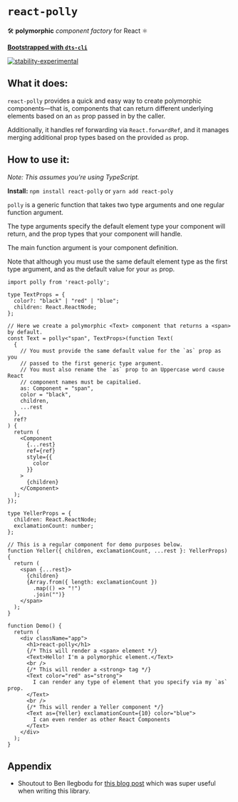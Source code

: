 # `react-polly`

 🛠 **polymorphic** _component factory_ for React ⚛️

**[Bootstrapped with `dts-cli`](https://github.com/weiran-zsd/dts-cli)**

[![stability-experimental](https://img.shields.io/badge/stability-experimental-orange.svg)](https://github.com/mkenney/software-guides/blob/master/STABILITY-BADGES.md#experimental)

## What it does:

`react-polly` provides a quick and easy way to create polymorphic components—that is, components that can return different underlying elements based on an `as` prop passed in by the caller.

Additionally, it handles ref forwarding via `React.forwardRef`, and it manages merging additional prop types based on the provided `as` prop.

## How to use it:

_Note: This assumes you're using TypeScript._

**Install:** `npm install react-polly` or `yarn add react-poly`

`polly` is a generic function that takes two type arguments and one regular function argument.

The type arguments specify the default element type your component will return, and the prop types that your component will handle.

The main function argument is your component definition.

Note that although you must use the same default element type as the first type argument, and as the default value for your `as` prop.

```tsx
import polly from 'react-polly';

type TextProps = {
  color?: "black" | "red" | "blue";
  children: React.ReactNode;
};

// Here we create a polymorphic <Text> component that returns a <span> by default.
const Text = polly<"span", TextProps>(function Text(
  {
    // You must provide the same default value for the `as` prop as you
    // passed to the first generic type argument.
    // You must also rename the `as` prop to an Uppercase word cause React
    // component names must be capitalied.
    as: Component = "span",
    color = "black",
    children,
    ...rest
  },
  ref?
) {
  return (
    <Component
      {...rest}
      ref={ref}
      style={{
        color
      }}
    >
      {children}
    </Component>
  );
});

type YellerProps = {
  children: React.ReactNode;
  exclamationCount: number;
};

// This is a regular component for demo purposes below.
function Yeller({ children, exclamationCount, ...rest }: YellerProps) {
  return (
    <span {...rest}>
      {children}
      {Array.from({ length: exclamationCount })
        .map(() => "!")
        .join("")}
    </span>
  );
}

function Demo() {
  return (
    <div className="app">
      <h1>react-polly</h1>
      {/* This will render a <span> element */}
      <Text>Hello! I'm a polymorphic element.</Text>
      <br />
      {/* This will render a <strong> tag */}
      <Text color="red" as="strong">
        I can render any type of element that you specify via my `as` prop.
      </Text>
      <br />
      {/* This will render a Yeller component */}
      <Text as={Yeller} exclamationCount={10} color="blue">
        I can even render as other React Components
      </Text>
    </div>
  );
}
```

## Appendix

* Shoutout to Ben Ilegbodu for [this blog post](https://www.benmvp.com/blog/forwarding-refs-polymorphic-react-component-typescript/) which was super useful when writing this library.